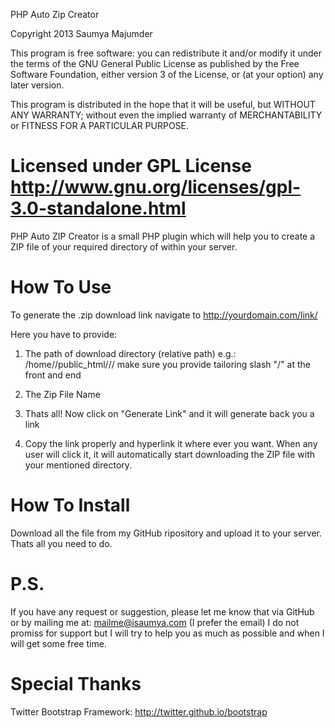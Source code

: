 PHP Auto Zip Creator

Copyright 2013 Saumya Majumder

This program is free software: you can redistribute it and/or modify
it under the terms of the GNU General Public License as published by
the Free Software Foundation, either version 3 of the License, or
(at your option) any later version.

This program is distributed in the hope that it will be useful,
but WITHOUT ANY WARRANTY; without even the implied warranty of
MERCHANTABILITY or FITNESS FOR A PARTICULAR PURPOSE.  

Licensed under GPL License
http://www.gnu.org/licenses/gpl-3.0-standalone.html
======================================================

PHP Auto ZIP Creator is a small PHP plugin which will help you to create 
a ZIP file of your required directory of within your server.


How To Use
==========

To generate the .zip download link navigate to 
http://yourdomain.com/link/

Here you have to provide:

1. 	The path of download directory (relative path)
		e.g.: /home/<cPanel uname>/public_html/<folder-name>/<rest path>/
		make sure you provide tailoring slash "/" at the front and end
		
2.	The Zip File Name

3.	Thats all! Now click on "Generate Link" and it will generate back you a link

4.	Copy the link properly and hyperlink it where ever you want. When any user will click it,
		it will automatically start downloading the ZIP file with your mentioned directory.
		
		
How To Install
==============

Download all the file from my GitHub ripository and upload it to your server. Thats all you need to do.


P.S.
=============

If you have any request or suggestion, please let me know that 
via GitHub or by mailing me at: mailme@isaumya.com (I prefer the email)
I do not promiss for support but I will try to help you as much as possible
and when I will get some free time.


Special Thanks
==============

Twitter Bootstrap Framework: http://twitter.github.io/bootstrap




